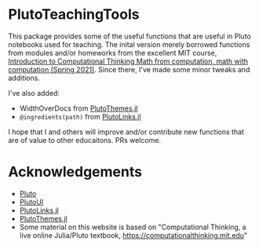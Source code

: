 # PlutoTeachingTools

This package provides some of the useful functions that are useful in Pluto notebooks used for teaching.  The inital version merely borrowed functions from modules and/or homeworks from the excellent MIT course, [Introduction to Computational Thinking
Math from computation, math with computation (Spring 2021)](https://computationalthinking.mit.edu/Spring21/).  Since there, I've made some minor tweaks and additions.

I've also added:
- WidthOverDocs from [PlutoThemes.jl](https://github.com/JuliaPluto/PlutoThemes.jl)
- `@ingredients(path)` from [PlutoLinks.jl](https://github.com/JuliaPluto/PlutoLinks.jl)

I hope that I and others will improve and/or contribute new functions that are of value to other educaitons.  PRs welcome.

# Acknowledgements
- [Pluto](https://github.com/fonsp/Pluto.jl)
- [PlutoUI](https://github.com/fonsp/PlutoUI.jl)
- [PlutoLinks.jl](https://github.com/JuliaPluto/PlutoLinks.jl)
- [PlutoThemes.jl](https://github.com/JuliaPluto/PlutoThemes.jl)
- Some material on this website is based on "Computational Thinking, a live online Julia/Pluto textbook, https://computationalthinking.mit.edu"





